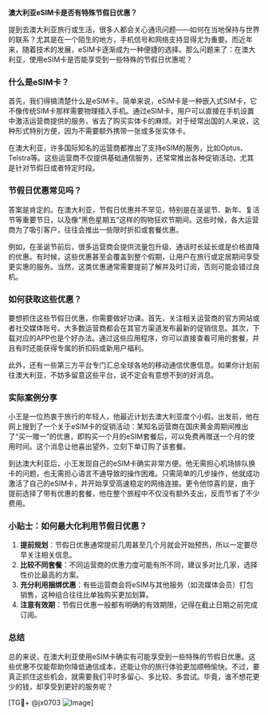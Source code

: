 **澳大利亚eSIM卡是否有特殊节假日优惠？**

提到去澳大利亚旅行或生活，很多人都会关心通讯问题——如何在当地保持与世界的联系？尤其是在一个陌生的地方，手机信号和网络支持显得尤为重要。而近年来，随着技术的发展，eSIM卡逐渐成为一种便捷的选择。那么问题来了：在澳大利亚，使用eSIM卡是否能享受到一些特殊的节假日优惠呢？

### 什么是eSIM卡？

首先，我们得搞清楚什么是eSIM卡。简单来说，eSIM卡是一种嵌入式SIM卡，它不像传统SIM卡那样需要物理插入手机。通过eSIM卡，用户可以直接在手机设置中激活运营商提供的服务，省去了购买实体卡的麻烦。对于经常出国的人来说，这种形式特别方便，因为不需要额外携带一张或多张实体卡。

在澳大利亚，许多国际知名的运营商都推出了支持eSIM的服务，比如Optus、Telstra等。这些运营商不仅提供基础通信服务，还常常推出各种促销活动，尤其是针对节假日或者特定时段。

### 节假日优惠常见吗？

答案是肯定的。在澳大利亚，节假日优惠并不罕见，特别是在圣诞节、新年、复活节等重要节日，以及像“黑色星期五”这样的购物狂欢节期间。这些时候，各大运营商为了吸引客户，往往会推出一些限时折扣或套餐优惠。

例如，在圣诞节前后，很多运营商会提供流量包升级、通话时长延长或是价格直降的优惠。有时候，这些优惠甚至会覆盖到整个假期，让用户在旅行或定居期间享受更实惠的服务。当然，这类优惠通常需要提前了解并及时订阅，否则可能会错过良机。

### 如何获取这些优惠？

要想抓住这些节假日优惠，你需要做好功课。首先，关注相关运营商的官方网站或者社交媒体账号。大多数运营商都会在其官方渠道发布最新的促销信息。其次，下载对应的APP也是个好办法。通过这些应用程序，你可以直接查看可用的套餐，并且有时还能获得专属的折扣码或新用户福利。

此外，还有一些第三方平台专门汇总全球各地的移动通信优惠信息。如果你计划前往澳大利亚，不妨多留意这些平台，说不定会有意想不到的好消息。

### 实际案例分享

小王是一位热衷于旅行的年轻人，他最近计划去澳大利亚度个小假。出发前，他在网上搜到了一个关于eSIM卡的促销活动：某知名运营商在国庆黄金周期间推出了“买一赠一”的优惠，即购买一个月的eSIM套餐后，可以免费再赠送一个月的使用时间。这个消息让他喜出望外，立刻下单订购了该套餐。

到达澳大利亚后，小王发现自己的eSIM卡确实非常方便。他无需担心机场排队换卡的问题，也无需担心语言不通导致的操作困难。只需简单的几步操作，他就成功激活了自己的eSIM卡，并开始享受高速稳定的网络连接。更令他惊喜的是，由于提前选择了带有优惠的套餐，他在整个旅程中不仅没有额外支出，反而节省了不少费用。

### 小贴士：如何最大化利用节假日优惠？

1. **提前规划**：节假日优惠通常提前几周甚至几个月就会开始预热，所以一定要尽早关注相关信息。
2. **比较不同套餐**：不同运营商的优惠力度可能有所不同，建议多对比几家，选择性价比最高的方案。
3. **充分利用捆绑优惠**：有些运营商会将eSIM与其他服务（如流媒体会员）打包销售，这种组合往往比单独购买更加划算。
4. **注意有效期**：节假日优惠一般都有明确的有效期限，记得在截止日期之前完成订阅。

### 总结

总的来说，在澳大利亚使用eSIM卡确实有可能享受到一些特殊的节假日优惠。这些优惠不仅能帮助你降低通信成本，还能让你的旅行体验更加顺畅愉快。不过，要真正抓住这些机会，就需要我们平时多留心、多比较、多尝试。毕竟，谁不想花更少的钱，却享受到更好的服务呢？

[TG💪+ @jx0703 ![Image](https://github.com/user-attachments/assets/dbca1d08-cadb-493c-b0ec-ad6f7a83f270)]